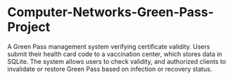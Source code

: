 # Computer-Networks-Green-Pass-Project
A Green Pass management system verifying certificate validity. Users submit their health card code to a vaccination center, which stores data in SQLite. The system allows users to check validity, and authorized clients to invalidate or restore Green Pass based on infection or recovery status.
